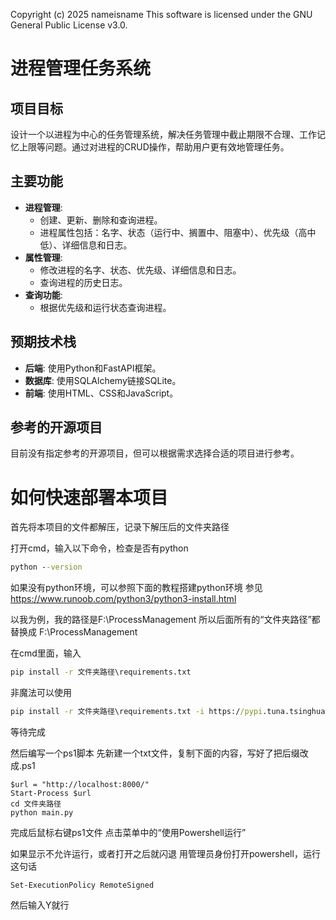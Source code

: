 Copyright (c) 2025 nameisname
This software is licensed under the GNU General Public License v3.0.

# 进程管理任务系统

## 项目目标
设计一个以进程为中心的任务管理系统，解决任务管理中截止期限不合理、工作记忆上限等问题。通过对进程的CRUD操作，帮助用户更有效地管理任务。

## 主要功能
- **进程管理**: 
  - 创建、更新、删除和查询进程。
  - 进程属性包括：名字、状态（运行中、搁置中、阻塞中）、优先级（高中低）、详细信息和日志。
- **属性管理**:
  - 修改进程的名字、状态、优先级、详细信息和日志。
  - 查询进程的历史日志。
- **查询功能**:
  - 根据优先级和运行状态查询进程。

## 预期技术栈
- **后端**: 使用Python和FastAPI框架。
- **数据库**: 使用SQLAlchemy链接SQLite。
- **前端**: 使用HTML、CSS和JavaScript。

## 参考的开源项目
目前没有指定参考的开源项目，但可以根据需求选择合适的项目进行参考。

# 如何快速部署本项目

首先将本项目的文件都解压，记录下解压后的文件夹路径

打开cmd，输入以下命令，检查是否有python
```cmd
python --version
```
如果没有python环境，可以参照下面的教程搭建python环境
参见 https://www.runoob.com/python3/python3-install.html

以我为例，我的路径是F:\ProcessManagement
所以后面所有的“文件夹路径”都替换成 F:\ProcessManagement

在cmd里面，输入
```cmd
pip install -r 文件夹路径\requirements.txt
```
非魔法可以使用
```cmd
pip install -r 文件夹路径\requirements.txt -i https://pypi.tuna.tsinghua.edu.cn/simple
```
等待完成


然后编写一个ps1脚本
先新建一个txt文件，复制下面的内容，写好了把后缀改成.ps1
```
$url = "http://localhost:8000/"
Start-Process $url
cd 文件夹路径
python main.py
```
完成后鼠标右键ps1文件
点击菜单中的“使用Powershell运行”

如果显示不允许运行，或者打开之后就闪退
用管理员身份打开powershell，运行这句话

```
Set-ExecutionPolicy RemoteSigned
```
然后输入Y就行